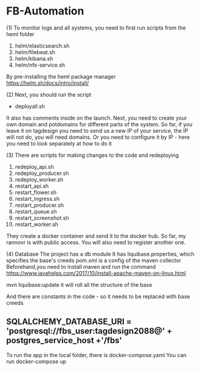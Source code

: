 # FB-Automation
(1) To monitor logs and all systems, you need to first run scripts from the heml folder
1.  helm/elasticsearch.sh
2.  helm/filebeat.sh
3.  helm/kibana.sh
4.  helm/nfs-service.sh

By pre-installing the heml package manager 
https://helm.sh/docs/intro/install/

(2) Next, you should run the script 
-  deployall.sh

It also has comments inside on the launch.
Next, you need to create your own domain and potdomains for different parts of the system. 
So far, if you leave it on tagdesign you need to send us a new IP of your service, the IP will not do, you will need domains.
Or you need to configure it by IP - here you need to look separately at how to do it

(3) There are scripts for making changes to the code and redeploying
1.  redeploy_api.sh
2.  redeploy_producer.sh
3.  redeploy_worker.sh
4.  restart_api.sh
5.  restart_flower.sh
6.  restart_ingress.sh
7.  restart_producer.sh
8.  restart_queue.sh
9.  restart_screenshot.sh
10.  restart_worker.sh

They create a docker container and send it to the docker hub. So far, my rannovr is with public access.
You will also need to register another one.

(4) Database
The project has a db module
It has liquibase.properties, which specifies the base's creeds
pom.xml is a config of the maven collector
Beforehand,you need to install maven and run the command
https://www.javahelps.com/2017/10/install-apache-maven-on-linux.html

mvn liquibase:update it will roll all the structure of the base

And there are constants in the code - so it needs to be replaced with base creeds

## SQLALCHEMY_DATABASE_URI = 'postgresql://fbs_user:tagdesign2088@' + postgres_service_host +'/fbs'

To run the app in the local folder, there is docker-compose.yaml
You can run docker-compose up
